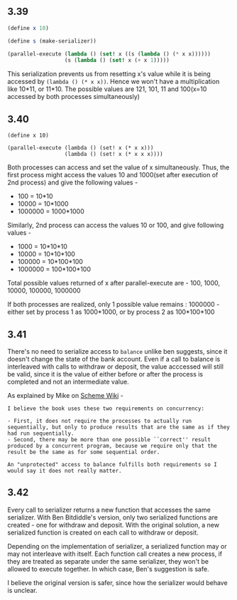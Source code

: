 ## 3.39

```scm
(define x 10)

(define s (make-serializer))

(parallel-execute (lambda () (set! x ((s (lambda () (* x x))))))
                  (s (lambda () (set! x (+ x 1)))))
```
This serialization prevents us from resetting x's value while it is being accessed by `(lambda () (* x x))`. Hence we won't have a multiplication like 10\*11, or 11\*10. The possible values are 121, 101, 11 and 100(x=10 accessed by both processes simultaneously) 

## 3.40

```
(define x 10)

(parallel-execute (lambda () (set! x (* x x)))
                  (lambda () (set! x (* x x x))))
```

Both processes can access and set the value of x simultaneously. Thus, the first process might access the values 10 and 1000(set after execution of 2nd process) and give the following values -
- 100 = 10\*10
- 10000 = 10\*1000
- 1000000 = 1000\*1000

Similarly, 2nd process can access the values 10 or 100, and give following values -
- 1000 = 10\*10\*10
- 10000 = 10\*10\*100
- 100000 = 10\*100\*100
- 1000000 = 100\*100\*100

Total possible values returned of x after parallel-execute are - 100, 1000, 10000, 100000, 1000000

If both processes are realized, only 1 possible value remains : 1000000 - either set by process 1 as 1000\*1000, or by process 2 as 100\*100\*100

## 3.41

There's no need to serialize access to `balance` unlike ben suggests, since it doesn't change the state of the bank account. Even if a call to balance is interleaved with calls to withdraw or deposit, the value acccessed will still be valid, since it is the value of either before or after the process is completed and not an intermediate value.

As explained by Mike on [Scheme Wiki](http://community.schemewiki.org/?sicp-ex-3.41) -
```
I believe the book uses these two requirements on concurrency:

- First, it does not require the processes to actually run sequentially, but only to produce results that are the same as if they had run sequentially.
- Second, there may be more than one possible ``correct'' result produced by a concurrent program, because we require only that the result be the same as for some sequential order. 

An "unprotected" access to balance fulfills both requirements so I would say it does not really matter. 
```

## 3.42

Every call to serializer returns a new function that accesses the same serializer. With Ben Bitdiddle's version, only two serialized functions are created - one for withdraw and deposit. With the original solution, a new serialized function is created on each call to withdraw or deposit. 

Depending on the implementation of serializer, a serialized function may or may not interleave with itself. Each function call creates a new process, if they are treated as separate under the same serializer, they won't be allowed to execute together. In which case, Ben's suggestion is safe. 

I believe the original version is safer, since how the serializer would behave is unclear.